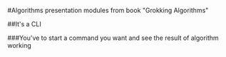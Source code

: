 #Algorithms presentation modules from book "Grokking Algorithms"

##It's a CLI 

###You've to start a command you want and see the result of algorithm working